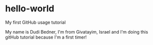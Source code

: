 # hello-world
My first GitHub usage tutorial

My name is Dudi Bedner, I'm from Givatayim, Israel and I'm doing this gitHub tutorial because I'm a first timer!

